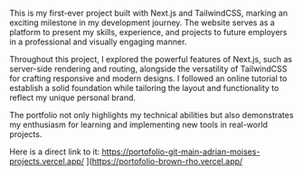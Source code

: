This is my first-ever project built with Next.js and TailwindCSS, marking an exciting milestone in my development journey. The website serves as a platform to present my skills, experience, and projects to future employers in a professional and visually engaging manner. 

Throughout this project, I explored the powerful features of Next.js, such as server-side rendering and routing, alongside the versatility of TailwindCSS for crafting responsive and modern designs. I followed an online tutorial to establish a solid foundation while tailoring the layout and functionality to reflect my unique personal brand. 

The portfolio not only highlights my technical abilities but also demonstrates my enthusiasm for learning and implementing new tools in real-world projects.

Here is a direct link to it:  https://portofolio-git-main-adrian-moises-projects.vercel.app/
](https://portofolio-brown-rho.vercel.app/
